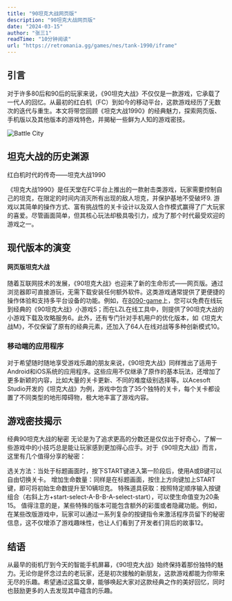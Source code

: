 ```yaml
---
title: "90坦克大战网页版"
description: "90坦克大战网页版"
date: "2024-03-15"
author: "张三1"
readTime: "10分钟阅读"
url: "https://retromania.gg/games/nes/tank-1990/iframe"
---
```


## 引言
对于许多80后和90后的玩家来说，《90坦克大战》不仅仅是一款游戏，它承载了一代人的回忆。从最初的红白机（FC）到如今的移动平台，这款游戏经历了无数次的迭代与重生。本文将带您回顾《坦克大战1990》的经典魅力，探索网页版、手机版以及其他版本的游戏特色，并揭秘一些鲜为人知的游戏密技。

![Battle City](/images/Battle-City.jpg)

## 坦克大战的历史渊源

红白机时代的传奇——坦克大战1990

《坦克大战1990》是任天堂在FC平台上推出的一款射击类游戏，玩家需要控制自己的坦克，在限定的时间内消灭所有出现的敌人坦克，并保护基地不受破坏9. 游戏以其简单的操作方式、富有挑战性的关卡设计以及双人合作模式赢得了广大玩家的喜爱。尽管画面简单，但其核心玩法却极具吸引力，成为了那个时代最受欢迎的游戏之一。

## 现代版本的演变

#### 网页版坦克大战

随着互联网技术的发展，《90坦克大战》也迎来了新的生命形式——网页版。通过浏览器即可直接游玩，无需下载安装任何额外软件。这类游戏通常提供了更便捷的操作体验和支持多平台设备的功能。例如，在[8090-game](https://8090-game.online)上，您可以免费在线玩到经典的《90坦克大战》小游戏5；而在LZL在线工具中，则提供了90坦克大战的小游戏下载及攻略服务6。此外，还有专门针对手机用户的优化版本，如《坦克大战M》，不仅保留了原有的经典元素，还加入了64人在线对战等多种创新模式10。

### 移动端的应用程序

对于希望随时随地享受游戏乐趣的朋友来说，《90坦克大战》同样推出了适用于Android和iOS系统的应用程序。这些应用不仅继承了原作的基本玩法，还增加了更多新颖的内容，比如大量的关卡更新、不同的难度级别选择等。以Acesoft Studio开发的《坦克大战》为例，游戏中包含了35个独特的关卡，每个关卡都设置了不同类型的地形障碍物，极大地丰富了游戏内容。

## 游戏密技揭示

经典90坦克大战的秘密
无论是为了追求更高的分数还是仅仅出于好奇心，了解一些游戏中的小技巧总是能让玩家感到更加得心应手。对于《90坦克大战》而言，这里有几个值得分享的秘密：

选关方法：当处于标题画面时，按下START键进入第一阶段后，使用A或B键可以自由切换关卡。
增加生命数量：同样是在标题画面，按住上方向键加上START键，即可将初始生命数提升至10辆坦克。
特殊道具获取：按照特定顺序输入按键组合（右斜上方+start-select-A-B-B-A-select-start），可以使生命值变为20条15。
值得注意的是，某些特殊的版本可能包含额外的彩蛋或者隐藏功能。例如，在某些改版游戏中，玩家可以通过一系列复杂的按键指令来激活程序员留下的秘密信息，这不仅增添了游戏趣味性，也让人们看到了开发者们背后的故事12。

## 结语
从最早的街机厅到今天的智能手机屏幕，《90坦克大战》始终保持着那份独特的魅力。无论你是怀念过去的老玩家，还是初次接触的新朋友，这款游戏都能为你带来无尽的乐趣。希望通过这篇文章，能够唤起大家对这款经典之作的美好回忆，同时也鼓励更多的人去发现其中蕴含的乐趣。
